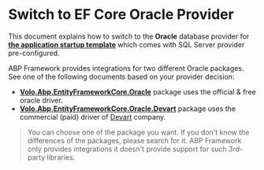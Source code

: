# Switch to EF Core Oracle Provider

This document explains how to switch to the **Oracle** database provider for **[the application startup template](Startup-Templates/Application.md)** which comes with SQL Server provider pre-configured.

ABP Framework provides integrations for two different Oracle packages. See one of the following documents based on your provider decision:

* **[Volo.Abp.EntityFrameworkCore.Oracle](Entity-Framework-Core-Oracle-Official.md)** package uses the official & free oracle driver.
* **[Volo.Abp.EntityFrameworkCore.Oracle.Devart](Entity-Framework-Core-Oracle-Devart.md)** package uses the commercial (paid) driver of [Devart](https://www.devart.com/) company.

> You can choose one of the package you want. If you don't know the differences of the packages, please search for it. ABP Framework only provides integrations it doesn't provide support for such 3rd-party libraries.
